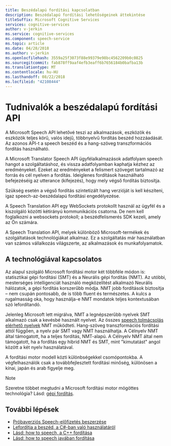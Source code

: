 ```yaml
---
title: Beszédalapú fordítási kapcsolatban
description: Beszédalapú fordítási lehetőségeinek áttekintése
titleSuffix: Microsoft Cognitive Services
services: cognitive-services
author: v-jerkin
ms.service: cognitive-services
ms.component: speech-service
ms.topic: article
ms.date: 04/28/2018
ms.author: v-jerkin
ms.openlocfilehash: 3559a25f3073f88e99379e98bc4562209b0c0825
ms.sourcegitcommit: fab878ff9aaf4efb3eaff6b7656184b0bafba13b
ms.translationtype: MT
ms.contentlocale: hu-HU
ms.lasthandoff: 08/22/2018
ms.locfileid: "42108444"
---
```

# <a name="about-the-speech-translation-api"></a>Tudnivalók a beszédalapú fordítási API

A Microsoft Speech API lehetővé teszi az alkalmazások, eszközök és eszközök teljes körű, valós idejű, többnyelvű fordítás beszéd hozzáadását. Az azonos API-t a speech beszéd és a hang-szöveg transzformációs fordítás használható.

A Microsoft Translator Speech API ügyfélalkalmazások adatfolyam speech hangot a szolgáltatáshoz, és vissza adatfolyamban kaphatja kézhez az eredményeket. Ezeket az eredményeket a felismert szöveget tartalmazó az forrás és cél nyelven a fordítás. Ideiglenes fordítások használható befejezéséig az utterance (kifejezés), hogy mely végső fordítás biztosítja.

Szükség esetén a végső fordítás szintetizált hang verzióját is kell készíteni, igaz speech-az-beszédalapú fordítási engedélyezése.

A Speech Translation API egy WebSockets protokollt használ az ügyfél és a kiszolgáló közötti kétirányú kommunikációs csatorna. De nem kell foglalkozni a websockets protokoll; a beszédfelismerés SDK kezeli, amely az Ön számára.

A Speech Translation API, melyek különböző Microsoft-termékek és szolgáltatások technológiákat alkalmaz. Ez a szolgáltatás már használatban van számos vállalkozás világszerte, az alkalmazások és munkafolyamatok.

## <a name="about-the-technology"></a>A technológiával kapcsolatos

Az alapul szolgáló Microsoft fordítási motor két többféle módon is: statisztikai gépi fordítási (SMT) és a Neurális gépi fordítás (NMT). Az utóbbi, mesterséges intelligenciát használó megközelítést alkalmazó Neurális hálózatok, a gépi fordítás korszerűbb módja. NMT jobb fordítások biztosítja – nem csupán pontosabb, de is több fluent és természetes. A kulcs a rugalmasság oka, hogy használja-e NMT mondatok teljes kontextusában szó lefordítandó.

Jelenleg Microsoft lett migrálva, NMT a legnépszerűbb nyelvek SMT alkalmazó csak a kevésbé használt nyelvet. Az összes [speech tolmácsolás elérhető nyelvek](supported-languages.md#speech-translation) NMT működteti. Hang-szöveg transzformációs fordítási attól függően, a nyelv pár SMT vagy NMT használhatja. A Célnyelv NMT által támogatott, ha a teljes fordítás, NMT-alapú. A Célnyelv NMT által nem támogatott, ha a fordítás egy hibrid NMT és SMT, mint "kimutatást" angol között a két nyelv használatával.

A fordítási motor modell közti különbségekkel csomópontokba. A végfelhasználók csak a továbbfejlesztett fordítási minőség, különösen a kínai, japán és arab figyelje meg.

> [!NOTE]
> Szeretne többet megtudni a Microsoft fordítási motor mögöttes technológia? Lásd: [gépi fordítás](https://www.microsoft.com/en-us/translator/mt.aspx).

## <a name="next-steps"></a>További lépések

* [Próbaverziós Speech-előfizetés beszerzése](https://azure.microsoft.com/try/cognitive-services/)
* [Lefordítja a beszéd, a C#-ban való használatáról](how-to-translate-speech-csharp.md)
* [Lásd: how to speech, a C++ fordítása](how-to-translate-speech-cpp.md)
* [Lásd: how to speech javában fordítása](how-to-translate-speech-java.md)
